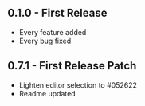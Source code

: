 ## 0.1.0 - First Release
* Every feature added
* Every bug fixed

## 0.7.1 - First Release Patch
* Lighten editor selection to #052622
* Readme updated

